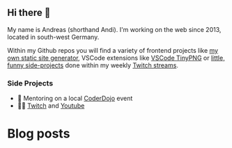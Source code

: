 ## Hi there 👋

My name is Andreas (shorthand Andi). I'm working on the web since 2013, located in south-west Germany.

Within my Github repos you will find a variety of frontend projects like [my own static site generator](https://github.com/andi1984/back2roots), VSCode extensions like [VSCode TinyPNG](https://github.com/andi1984/vscode-tinypng) or [little, funny side-projects](https://emojisocket.herokuapp.com/) done within my weekly [Twitch streams](https://www.twitch.tv/andi1984).

### Side Projects

- 🎒️ Mentoring on a local [CoderDojo](https://coderdojo-saar.de/) event
- 👨‍💻️ [Twitch](https://www.twitch.tv/andi198) and [Youtube](https://www.youtube.com/channel/UC9yhSlXfpjleDuJV1AGViIg)

# Blog posts
<!-- BLOG-POST-LIST:START -->
<!-- BLOG-POST-LIST:END -->
